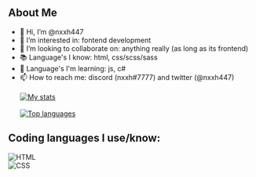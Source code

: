 ## About Me

- 👋 Hi, I’m @nxxh447
- 👀 I’m interested in: fontend development
- 💞️ I’m looking to collaborate on: anything really (as long as its frontend)
- 📚 Language's I know: html, css/scss/sass
- 🏫 Language's I'm learning: js, c#
- 📫 How to reach me: discord (nxxh#7777) and twitter (@nxxh447)
<br></br>
[![My stats](https://github-readme-stats.vercel.app/api?username=nxxh447)](https://github.com/nxxh447/github-readme-stats)
<br></br>
[![Top languages](https://github-readme-stats.vercel.app/api/top-langs/?username=nxxh447&layout=compact)](https://github.com/nxxh447/github-readme-stats)

## Coding languages I use/know:

<img alt="HTML" src="https://img.shields.io/badge/-HTML-E34F26?style=for-the-badge&logo=html5&logoColor=white" /><br>
<img alt="CSS" src="https://img.shields.io/badge/-CSS-9B18BB?style=for-the-badge&logo=css3&logoColor=white" /><br>
